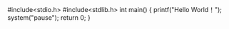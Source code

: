 #include<stdio.h>
#include<stdlib.h>
int main()
{
	printf("Hello World！");
	system("pause");
	return 0;
}
